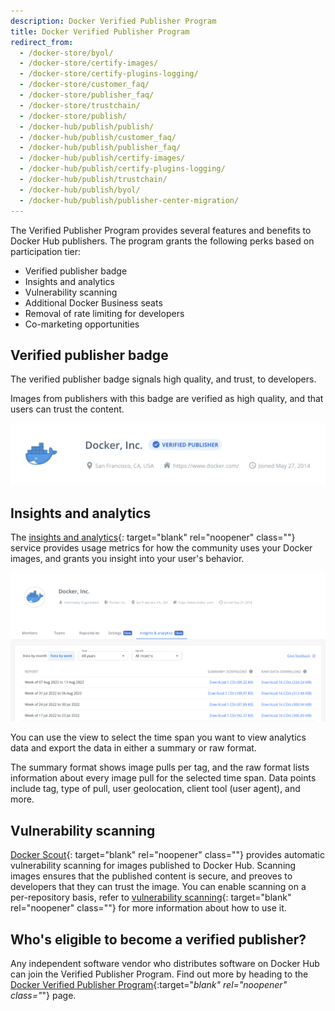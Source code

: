 ```yaml
---
description: Docker Verified Publisher Program
title: Docker Verified Publisher Program
redirect_from:
  - /docker-store/byol/
  - /docker-store/certify-images/
  - /docker-store/certify-plugins-logging/
  - /docker-store/customer_faq/
  - /docker-store/publisher_faq/
  - /docker-store/trustchain/
  - /docker-store/publish/
  - /docker-hub/publish/publish/
  - /docker-hub/publish/customer_faq/
  - /docker-hub/publish/publisher_faq/
  - /docker-hub/publish/certify-images/
  - /docker-hub/publish/certify-plugins-logging/
  - /docker-hub/publish/trustchain/
  - /docker-hub/publish/byol/
  - /docker-hub/publish/publisher-center-migration/ 
---
```


The Verified Publisher Program provides several features and benefits to Docker
Hub publishers. The program grants the following perks based on participation tier:

- Verified publisher badge
- Insights and analytics
- Vulnerability scanning
- Additional Docker Business seats
- Removal of rate limiting for developers
- Co-marketing opportunities

## Verified publisher badge

The verified publisher badge signals high quality, and trust, to developers.

Images from publishers with this badge are verified as high quality, and that users can trust the content.

![Docker, Inc. org with a verified publisher badge](./images/verified-publisher-badge.png)

## Insights and analytics

The [insights and analytics](/docker-hub/publish/insights-analytics){:
target="blank" rel="noopener" class=""} service provides usage metrics for how
the community uses your Docker images, and grants you insight into your user's
behavior.

![The insights and analytics tab on the Docker Hub website](./images/insights-and-analytics-tab.png)

You can use the view to select the time span you want to view analytics data and export the data in
either a summary or raw format.

The summary format shows image pulls per tag, and the raw format lists information about every image pull for the
selected time span. Data points include tag, type of pull, user geolocation, client tool (user agent), and more.

## Vulnerability scanning
<!-- TODO: Clar -->
[Docker Scout](/scout/){:
target="blank" rel="noopener" class=""} provides automatic vulnerability scanning for images published to Docker Hub.
Scanning images ensures that the published content is secure, and preoves to
developers that they can trust the image. You can enable scanning on a per-repository
basis, refer to [vulnerability scanning](/docker-hub/vulnerability-scanning/){:
target="blank" rel="noopener" class=""} for more information about how to use
it.

## Who's eligible to become a verified publisher?

Any independent software vendor who distributes software on Docker Hub can join
the Verified Publisher Program. Find out more by heading to the
[Docker Verified Publisher Program](https://www.docker.com/partners/programs){:target="_blank"
rel="noopener" class="_"} page.
